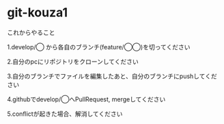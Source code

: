 # git-kouza1

これからやること

1.develop/◯ から各自のブランチ(feature/◯◯)を切ってください

2.自分のpcにリポジトリをクローンしてください

3.自分のブランチでファイルを編集したあと、自分のブランチにpushしてください

4.githubでdevelop/◯へPullRequest, mergeしてください

5.conflictが起きた場合、解消してください
